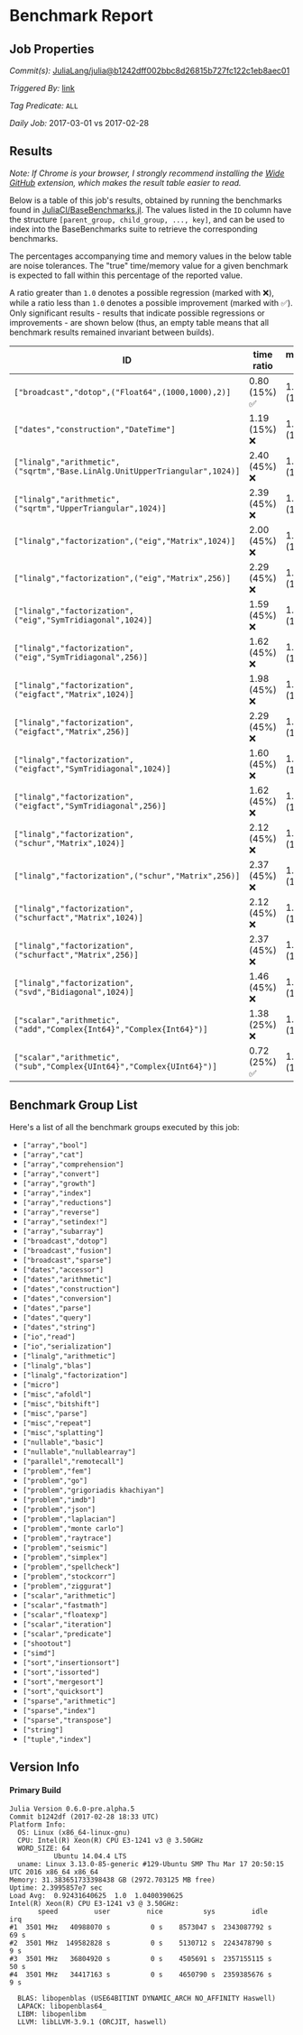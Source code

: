 # Benchmark Report

## Job Properties

*Commit(s):* [JuliaLang/julia@b1242dff002bbc8d26815b727fc122c1eb8aec01](https://github.com/JuliaLang/julia/commit/b1242dff002bbc8d26815b727fc122c1eb8aec01)

*Triggered By:* [link](https://github.com/JuliaLang/julia/commit/b1242dff002bbc8d26815b727fc122c1eb8aec01#commitcomment-21099385)

*Tag Predicate:* `ALL`

*Daily Job:* 2017-03-01 vs 2017-02-28

## Results

*Note: If Chrome is your browser, I strongly recommend installing the [Wide GitHub](https://chrome.google.com/webstore/detail/wide-github/kaalofacklcidaampbokdplbklpeldpj?hl=en)
extension, which makes the result table easier to read.*

Below is a table of this job's results, obtained by running the benchmarks found in
[JuliaCI/BaseBenchmarks.jl](https://github.com/JuliaCI/BaseBenchmarks.jl). The values
listed in the `ID` column have the structure `[parent_group, child_group, ..., key]`,
and can be used to index into the BaseBenchmarks suite to retrieve the corresponding
benchmarks.

The percentages accompanying time and memory values in the below table are noise tolerances. The "true"
time/memory value for a given benchmark is expected to fall within this percentage of the reported value.

A ratio greater than `1.0` denotes a possible regression (marked with :x:), while a ratio less
than `1.0` denotes a possible improvement (marked with :white_check_mark:). Only significant results - results
that indicate possible regressions or improvements - are shown below (thus, an empty table means that all
benchmark results remained invariant between builds).

| ID | time ratio | memory ratio |
|----|------------|--------------|
| `["broadcast","dotop",("Float64",(1000,1000),2)]` | 0.80 (15%) :white_check_mark: | 1.00 (1%)  |
| `["dates","construction","DateTime"]` | 1.19 (15%) :x: | 1.00 (1%)  |
| `["linalg","arithmetic",("sqrtm","Base.LinAlg.UnitUpperTriangular",1024)]` | 2.40 (45%) :x: | 1.00 (1%)  |
| `["linalg","arithmetic",("sqrtm","UpperTriangular",1024)]` | 2.39 (45%) :x: | 1.00 (1%)  |
| `["linalg","factorization",("eig","Matrix",1024)]` | 2.00 (45%) :x: | 1.00 (1%)  |
| `["linalg","factorization",("eig","Matrix",256)]` | 2.29 (45%) :x: | 1.00 (1%)  |
| `["linalg","factorization",("eig","SymTridiagonal",1024)]` | 1.59 (45%) :x: | 1.00 (1%)  |
| `["linalg","factorization",("eig","SymTridiagonal",256)]` | 1.62 (45%) :x: | 1.00 (1%)  |
| `["linalg","factorization",("eigfact","Matrix",1024)]` | 1.98 (45%) :x: | 1.00 (1%)  |
| `["linalg","factorization",("eigfact","Matrix",256)]` | 2.29 (45%) :x: | 1.00 (1%)  |
| `["linalg","factorization",("eigfact","SymTridiagonal",1024)]` | 1.60 (45%) :x: | 1.00 (1%)  |
| `["linalg","factorization",("eigfact","SymTridiagonal",256)]` | 1.62 (45%) :x: | 1.00 (1%)  |
| `["linalg","factorization",("schur","Matrix",1024)]` | 2.12 (45%) :x: | 1.00 (1%)  |
| `["linalg","factorization",("schur","Matrix",256)]` | 2.37 (45%) :x: | 1.00 (1%)  |
| `["linalg","factorization",("schurfact","Matrix",1024)]` | 2.12 (45%) :x: | 1.00 (1%)  |
| `["linalg","factorization",("schurfact","Matrix",256)]` | 2.37 (45%) :x: | 1.00 (1%)  |
| `["linalg","factorization",("svd","Bidiagonal",1024)]` | 1.46 (45%) :x: | 1.00 (1%)  |
| `["scalar","arithmetic",("add","Complex{Int64}","Complex{Int64}")]` | 1.38 (25%) :x: | 1.00 (1%)  |
| `["scalar","arithmetic",("sub","Complex{UInt64}","Complex{UInt64}")]` | 0.72 (25%) :white_check_mark: | 1.00 (1%)  |

## Benchmark Group List

Here's a list of all the benchmark groups executed by this job:

- `["array","bool"]`
- `["array","cat"]`
- `["array","comprehension"]`
- `["array","convert"]`
- `["array","growth"]`
- `["array","index"]`
- `["array","reductions"]`
- `["array","reverse"]`
- `["array","setindex!"]`
- `["array","subarray"]`
- `["broadcast","dotop"]`
- `["broadcast","fusion"]`
- `["broadcast","sparse"]`
- `["dates","accessor"]`
- `["dates","arithmetic"]`
- `["dates","construction"]`
- `["dates","conversion"]`
- `["dates","parse"]`
- `["dates","query"]`
- `["dates","string"]`
- `["io","read"]`
- `["io","serialization"]`
- `["linalg","arithmetic"]`
- `["linalg","blas"]`
- `["linalg","factorization"]`
- `["micro"]`
- `["misc","afoldl"]`
- `["misc","bitshift"]`
- `["misc","parse"]`
- `["misc","repeat"]`
- `["misc","splatting"]`
- `["nullable","basic"]`
- `["nullable","nullablearray"]`
- `["parallel","remotecall"]`
- `["problem","fem"]`
- `["problem","go"]`
- `["problem","grigoriadis khachiyan"]`
- `["problem","imdb"]`
- `["problem","json"]`
- `["problem","laplacian"]`
- `["problem","monte carlo"]`
- `["problem","raytrace"]`
- `["problem","seismic"]`
- `["problem","simplex"]`
- `["problem","spellcheck"]`
- `["problem","stockcorr"]`
- `["problem","ziggurat"]`
- `["scalar","arithmetic"]`
- `["scalar","fastmath"]`
- `["scalar","floatexp"]`
- `["scalar","iteration"]`
- `["scalar","predicate"]`
- `["shootout"]`
- `["simd"]`
- `["sort","insertionsort"]`
- `["sort","issorted"]`
- `["sort","mergesort"]`
- `["sort","quicksort"]`
- `["sparse","arithmetic"]`
- `["sparse","index"]`
- `["sparse","transpose"]`
- `["string"]`
- `["tuple","index"]`

## Version Info

#### Primary Build

```
Julia Version 0.6.0-pre.alpha.5
Commit b1242df (2017-02-28 18:33 UTC)
Platform Info:
  OS: Linux (x86_64-linux-gnu)
  CPU: Intel(R) Xeon(R) CPU E3-1241 v3 @ 3.50GHz
  WORD_SIZE: 64
           Ubuntu 14.04.4 LTS
  uname: Linux 3.13.0-85-generic #129-Ubuntu SMP Thu Mar 17 20:50:15 UTC 2016 x86_64 x86_64
Memory: 31.383651733398438 GB (2972.703125 MB free)
Uptime: 2.3995857e7 sec
Load Avg:  0.92431640625  1.0  1.0400390625
Intel(R) Xeon(R) CPU E3-1241 v3 @ 3.50GHz: 
       speed         user         nice          sys         idle          irq
#1  3501 MHz   40988070 s          0 s    8573047 s  2343087792 s         69 s
#2  3501 MHz  149582828 s          0 s    5130712 s  2243478790 s          9 s
#3  3501 MHz   36804920 s          0 s    4505691 s  2357155115 s         50 s
#4  3501 MHz   34417163 s          0 s    4650790 s  2359385676 s          9 s

  BLAS: libopenblas (USE64BITINT DYNAMIC_ARCH NO_AFFINITY Haswell)
  LAPACK: libopenblas64_
  LIBM: libopenlibm
  LLVM: libLLVM-3.9.1 (ORCJIT, haswell)

```
